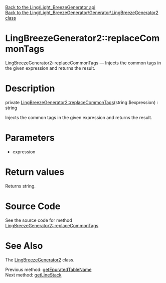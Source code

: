 [Back to the Ling/Light_BreezeGenerator api](https://github.com/lingtalfi/Light_BreezeGenerator/blob/master/doc/api/Ling/Light_BreezeGenerator.md)<br>
[Back to the Ling\Light_BreezeGenerator\Generator\LingBreezeGenerator2 class](https://github.com/lingtalfi/Light_BreezeGenerator/blob/master/doc/api/Ling/Light_BreezeGenerator/Generator/LingBreezeGenerator2.md)


LingBreezeGenerator2::replaceCommonTags
================



LingBreezeGenerator2::replaceCommonTags — Injects the common tags in the given expression and returns the result.




Description
================


private [LingBreezeGenerator2::replaceCommonTags](https://github.com/lingtalfi/Light_BreezeGenerator/blob/master/doc/api/Ling/Light_BreezeGenerator/Generator/LingBreezeGenerator2/replaceCommonTags.md)(string $expression) : string




Injects the common tags in the given expression and returns the result.




Parameters
================


- expression

    


Return values
================

Returns string.








Source Code
===========
See the source code for method [LingBreezeGenerator2::replaceCommonTags](https://github.com/lingtalfi/Light_BreezeGenerator/blob/master/Generator/LingBreezeGenerator2.php#L2797-L2805)


See Also
================

The [LingBreezeGenerator2](https://github.com/lingtalfi/Light_BreezeGenerator/blob/master/doc/api/Ling/Light_BreezeGenerator/Generator/LingBreezeGenerator2.md) class.

Previous method: [getEpuratedTableName](https://github.com/lingtalfi/Light_BreezeGenerator/blob/master/doc/api/Ling/Light_BreezeGenerator/Generator/LingBreezeGenerator2/getEpuratedTableName.md)<br>Next method: [getLineStack](https://github.com/lingtalfi/Light_BreezeGenerator/blob/master/doc/api/Ling/Light_BreezeGenerator/Generator/LingBreezeGenerator2/getLineStack.md)<br>

